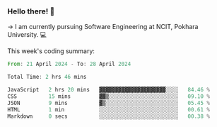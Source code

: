 ### Hello there! 👋

-> I am currently pursuing Software Engineering at NCIT, Pokhara University. 💻


This week's coding summary:
<!--START_SECTION:waka-->

```rust
From: 21 April 2024 - To: 28 April 2024

Total Time: 2 hrs 46 mins

JavaScript   2 hrs 20 mins   ▓▓▓▓▓▓▓▓▓▓▓▓▓▓▓▓▓▓▓▓▓░░░░   84.46 %
CSS          15 mins         ▓▓▒░░░░░░░░░░░░░░░░░░░░░░   09.10 %
JSON         9 mins          ▓▒░░░░░░░░░░░░░░░░░░░░░░░   05.45 %
HTML         1 min           ░░░░░░░░░░░░░░░░░░░░░░░░░   00.61 %
Markdown     0 secs          ░░░░░░░░░░░░░░░░░░░░░░░░░   00.38 %
```

<!--END_SECTION:waka-->
